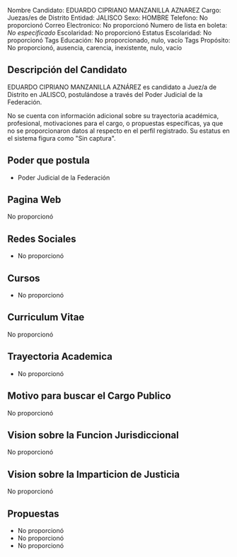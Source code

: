 Nombre Candidato: EDUARDO CIPRIANO MANZANILLA AZNAREZ
Cargo: Juezas/es de Distrito
Entidad: JALISCO
Sexo: HOMBRE
Telefono: No proporcionó
Correo Electronico: No proporcionó
Numero de lista en boleta: *No especificado*
Escolaridad: No proporcionó
Estatus Escolaridad: No proporcionó
Tags Educación: No proporcionado, nulo, vacío
Tags Propósito: No proporcionó, ausencia, carencia, inexistente, nulo, vacío


## Descripción del Candidato 

EDUARDO CIPRIANO MANZANILLA AZNÁREZ es candidato a Juez/a de Distrito en JALISCO, postulándose a través del Poder Judicial de la Federación.

No se cuenta con información adicional sobre su trayectoria académica, profesional, motivaciones para el cargo, o propuestas específicas, ya que no se proporcionaron datos al respecto en el perfil registrado. Su estatus en el sistema figura como "Sin captura".


## Poder que postula

- Poder Judicial de la Federación


## Pagina Web

No proporcionó


## Redes Sociales

- No proporcionó


## Cursos

- No proporcionó


## Curriculum Vitae

No proporcionó


## Trayectoria Academica

- No proporcionó


## Motivo para buscar el Cargo Publico

No proporcionó


## Vision sobre la Funcion Jurisdiccional

No proporcionó


## Vision sobre la Imparticion de Justicia

No proporcionó


## Propuestas

- No proporcionó
- No proporcionó
- No proporcionó

